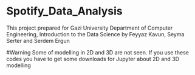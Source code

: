 # Spotify_Data_Analysis
This project prepared for Gazi University Department of Computer Engineering, Introduction to the Data Science by Feyyaz Kavun, Seyma Serter and Serdem Ergun

#Warning
Some of modelling in 2D and 3D are not seen. If you use these codes you have to get some downloads for Jupyter about 2D and 3D modelling
